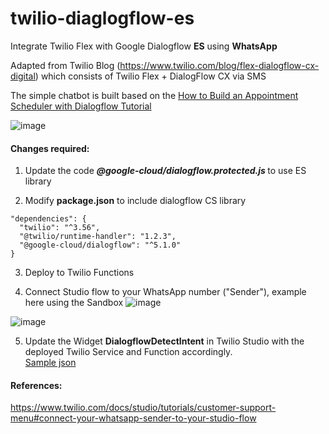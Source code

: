 # twilio-diaglogflow-es
Integrate Twilio Flex with Google Dialogflow <b>ES</b> using <b>WhatsApp</b>

Adapted from Twilio Blog (https://www.twilio.com/blog/flex-dialogflow-cx-digital) which consists of
Twilio Flex + DialogFlow CX via SMS

The simple chatbot is built based on the [How to Build an Appointment Scheduler with Dialogflow Tutorial](https://youtu.be/oU88sHd6ilE?list=PLIivdWyY5sqK5SM34zbkitWLOV-b3V40B)

![image](https://user-images.githubusercontent.com/29279065/179710411-cd955237-9d5f-4fc0-a48b-87a2840d27ab.png)


#### Changes required:

1. Update the code <b><i>@google-cloud/dialogflow.protected.js </i></b> to use ES library

2. Modify **package.json** to include dialogflow CS library
  ```
"dependencies": {
    "twilio": "^3.56",
    "@twilio/runtime-handler": "1.2.3",
    "@google-cloud/dialogflow": "^5.1.0"
  }
```

3. Deploy to Twilio Functions

4. Connect Studio flow to your WhatsApp number ("Sender"), example here using the Sandbox
![image](https://user-images.githubusercontent.com/29279065/179701263-27a869fb-05d0-4954-a027-0f7b853a5217.png)


![image](https://user-images.githubusercontent.com/29279065/179699045-792cc210-194a-4bc8-99c2-cb721d8e4720.png)


5. Update the Widget **DialogflowDetectIntent** in Twilio Studio with the deployed Twilio Service and Function accordingly.<br/>
   [Sample json](https://github.com/hawkng/twilio-diaglogflow-es/blob/main/studio-sample.json)

#### References:
https://www.twilio.com/docs/studio/tutorials/customer-support-menu#connect-your-whatsapp-sender-to-your-studio-flow

